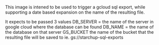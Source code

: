 This image is intened to be used to trigger a gcloud sql export, while supporting a date based expansion on the name of the resulting file.

It expects to be passed 3 values
DB_SERVER = the name of the server in google cloud where the database can be found
DB_NAME = the name of the database on that server
GS_BUCKET the name of the bucket that the resulting file will be saved to ie. gs://starchup-sql-exports
